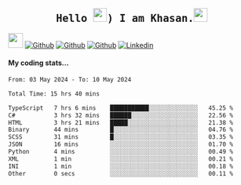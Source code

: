 <h2 align='center'><samp><strong>Hello <img src="https://media.giphy.com/media/hvRJCLFzcasrR4ia7z/giphy.gif" width="28px" height="28px">) I am Khasan.<img height="28px" src="https://emojis.slackmojis.com/emojis/images/1531849430/4246/blob-sunglasses.gif?1531849430"></strong></samp></h2>

<img src="https://media.giphy.com/media/WUlplcMpOCEmTGBtBW/giphy.gif" width="30">  [![Github](https://img.shields.io/github/followers/khasanrashidov?label=Follow%20Me&style=social)](https://github.com/khasanrashidov)  [![Github](https://img.shields.io/github/stars/khasanrashidov?affiliations=OWNER&style=social)](https://github.com/khasanrashidov)  [![Github](https://img.shields.io/github/watchers/khasanrashidov/khasanrashidov?style=social)](https://github.com/khasanrashidov) [![Linkedin](https://img.shields.io/badge/LinkedIn-Khasan%20Rashidov-blue?logo=Linkedin&logoColor=blue&labelColor=black&style=flat-square)](https://www.linkedin.com/in/khasanr)  

#### My coding stats...
<!--START_SECTION:waka-->

```txt
From: 03 May 2024 - To: 10 May 2024

Total Time: 15 hrs 40 mins

TypeScript   7 hrs 6 mins    ███████████░░░░░░░░░░░░░░   45.25 %
C#           3 hrs 32 mins   ██████░░░░░░░░░░░░░░░░░░░   22.56 %
HTML         3 hrs 21 mins   █████░░░░░░░░░░░░░░░░░░░░   21.38 %
Binary       44 mins         █░░░░░░░░░░░░░░░░░░░░░░░░   04.76 %
SCSS         31 mins         █░░░░░░░░░░░░░░░░░░░░░░░░   03.35 %
JSON         16 mins         ░░░░░░░░░░░░░░░░░░░░░░░░░   01.70 %
Python       4 mins          ░░░░░░░░░░░░░░░░░░░░░░░░░   00.49 %
XML          1 min           ░░░░░░░░░░░░░░░░░░░░░░░░░   00.21 %
INI          1 min           ░░░░░░░░░░░░░░░░░░░░░░░░░   00.18 %
Other        0 secs          ░░░░░░░░░░░░░░░░░░░░░░░░░   00.11 %
```

<!--END_SECTION:waka-->

<!---
khasanrashidov/khasanrashidov is a ✨ special ✨ repository because its `README.md` (this file) appears on your GitHub profile.
You can click the Preview link to take a look at your changes.
--->
